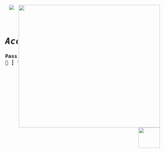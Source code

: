 <p><img align="right" src="https://raw.githubusercontent.com/ygorsimoes/ygorsimoes/master/images/computer-illustration.png" width="460" height="400" /></p>
<p align="center"><img src="https://komarev.com/ghpvc/?username=syrusrose&color=cc3bf5"/></p>
<p><img align="right" src="https://cdn0.iconfinder.com/data/icons/designer-skills/128/node-js-512.png" width="70" height="67" /></p>

<pre align="center">
<h1 align="center">
<em>Accept a rose?</em>
<h3>Passionate programming student.
📁 ┇ 💻<h3>
</h1>
<b>
</b>
</pre>
